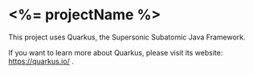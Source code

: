 # <%= projectName %>

This project uses Quarkus, the Supersonic Subatomic Java Framework.

If you want to learn more about Quarkus, please visit its website: https://quarkus.io/ .
